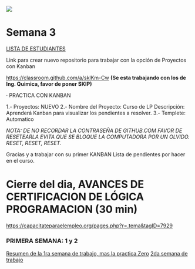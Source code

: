 ![](http://tectijuana.edu.mx/wp-content/uploads/2014/11/Heading-Ing-en-nanotecnologia-2048x672.png)

# Semana 3

[LISTA DE ESTUDIANTES](students.md)


Link para crear nuevo repositorio para trabajar con la opción de Proyectos con Kanban

https://classroom.github.com/a/sklKm-Cw   **(Se esta trabajando con los de Ing. Quimica, favor de poner SKIP)**

· PRACTICA CON KANBAN

1.- Proyectos: NUEVO
2.- Nombre del Proyecto:  Curso de LP
    Descripción:  Aprenderá Kanban para visualizar los pendientes a resolver.
3.- Templete: Automatico  


_NOTA: DE NO RECORDAR LA CONTRASEÑA DE GITHUB.COM FAVOR DE RESETEARLA EVITA QUE SE BLOQUE LA COMPUTADORA POR UN OLVIDO.
RESET, RESET, RESET._

Gracias y a trabajar con su primer KANBAN
Lista de pendientes por hacer en el curso.

# Cierre del dia, AVANCES DE CERTIFICACION DE LÓGICA PROGRAMACION (30 min)
https://capacitateparaelempleo.org/pages.php?r=.tema&tagID=7929

### PRIMERA SEMANA: 1 y 2
[Resumen de la 1ra semana de trabajo, mas la practica Zero](Introduccion.md)
[2da semana de trabajo](semana2.md)


